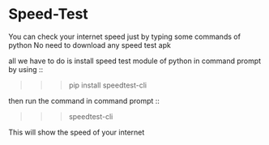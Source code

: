 # Speed-Test

You can check your internet speed just by typing some commands of python 
No need to download any speed test apk 

all we have to do is install speed test module of python in command prompt by using ::
>>>pip install speedtest-cli

then run the command in command prompt ::
>>>speedtest-cli

This will show the speed of your internet
